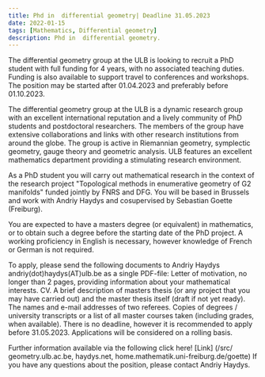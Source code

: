 ```yaml
---
title: Phd in  differential geometry| Deadline 31.05.2023
date: 2022-01-15
tags: [Mathematics, Differential geometry]
description: Phd in  differential geometry.
---
```

The differential geometry group at the ULB is looking to recruit a PhD student with full funding for 4 years, with no associated teaching duties. Funding is also available to support travel to conferences and workshops. The position may be started after 01.04.2023 and preferably before 01.10.2023.

The differential geometry group at the ULB is a dynamic research group with an excellent international reputation and a lively community of PhD students and postdoctoral researchers. The members of the group have extensive collaborations and links with other research institutions from around the globe. The group is active in Riemannian geometry, symplectic geometry, gauge theory and geometric analysis. ULB features an excellent mathematics department providing a stimulating research environment.

As a PhD student you will carry out mathematical research in the context of the research project "Topological methods in enumerative geometry of G2 manifolds" funded jointly by FNRS and DFG. You will be based in Brussels and work with Andriy Haydys and cosupervised by Sebastian Goette (Freiburg).

You are expected to have a masters degree (or equivalent) in mathematics, or to obtain such a degree before the starting date of the PhD project. A working proficiency in English is necessary, however knowledge of French or German is not required.

To apply, please send the following documents to Andriy Haydys andriy(dot)haydys(AT)ulb.be as a single PDF-file:
Letter of motivation, no longer than 2 pages, providing information about your mathematical interests.
CV.
A brief description of masters thesis (or any project that you may have carried out) and the master thesis itself (draft if not yet ready).
The names and e-mail addresses of two referees.
Copies of degrees / university transcripts or a list of all master courses taken (including grades, when available).
There is no deadline, however it is recommended to apply before 31.05.2023. Applications will be considered on a rolling basis.

Further information available via the following click here! [Link] (/src/ geometry.ulb.ac.be, haydys.net, home.mathematik.uni-freiburg.de/goette)
 If you have any questions about the position, please contact Andriy Haydys.
